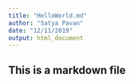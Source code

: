 ```yaml
---
title: "HelloWorld.md"
author: "Satya Pavan"
date: "12/11/2019"
output: html_document
---
```

## This is a markdown file
